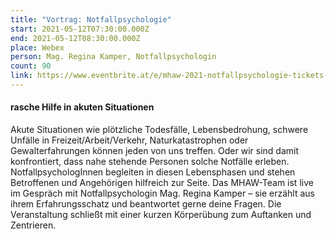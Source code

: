 ```yaml
---
title: "Vortrag: Notfallpsychologie"
start: 2021-05-12T07:30:00.000Z
end: 2021-05-12T08:30:00.000Z
place: Webex
person: Mag. Regina Kamper, Notfallpsychologin
count: 90
link: https://www.eventbrite.at/e/mhaw-2021-notfallpsychologie-tickets-152505370669?utm-medium=discovery&utm-campaign=social&utm-content=attendeeshare&aff=escb&utm-source=cp&utm-term=listing
---
```

#### rasche Hilfe in akuten Situationen

Akute Situationen wie plötzliche Todesfälle, Lebensbedrohung, schwere Unfälle in Freizeit/Arbeit/Verkehr, Naturkatastrophen oder Gewalterfahrungen können jeden von uns treffen. Oder wir sind damit konfrontiert, dass nahe stehende Personen solche Notfälle erleben. NotfallpsychologInnen begleiten in diesen Lebensphasen und stehen Betroffenen und Angehörigen hilfreich zur Seite. Das MHAW-Team ist live im Gespräch mit Notfallpsychologin Mag. Regina Kamper – sie erzählt aus ihrem Erfahrungsschatz und beantwortet gerne deine Fragen. Die Veranstaltung schließt mit einer kurzen Körperübung zum Auftanken und Zentrieren.